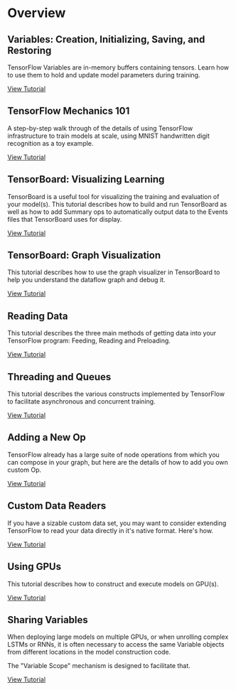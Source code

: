 # Overview <a class="md-anchor" id="AUTOGENERATED-overview"></a>


## Variables: Creation, Initializing, Saving, and Restoring <a class="md-anchor" id="AUTOGENERATED-variables--creation--initializing--saving--and-restoring"></a>

TensorFlow Variables are in-memory buffers containing tensors.  Learn how to
use them to hold and update model parameters during training.

[View Tutorial](variables/index.md)


## TensorFlow Mechanics 101 <a class="md-anchor" id="AUTOGENERATED-tensorflow-mechanics-101"></a>

A step-by-step walk through of the details of using TensorFlow infrastructure
to train models at scale, using MNIST handwritten digit recognition as a toy
example.

[View Tutorial](../tutorials/mnist/tf/index.md)


## TensorBoard: Visualizing Learning <a class="md-anchor" id="AUTOGENERATED-tensorboard--visualizing-learning"></a>

TensorBoard is a useful tool for visualizing the training and evaluation of
your model(s).  This tutorial describes how to build and run TensorBoard as well
as how to add Summary ops to automatically output data to the Events files that
TensorBoard uses for display.

[View Tutorial](summaries_and_tensorboard/index.md)


## TensorBoard: Graph Visualization <a class="md-anchor" id="AUTOGENERATED-tensorboard--graph-visualization"></a>

This tutorial describes how to use the graph visualizer in TensorBoard to help
you understand the dataflow graph and debug it.

[View Tutorial](graph_viz/index.md)


## Reading Data <a class="md-anchor" id="AUTOGENERATED-reading-data"></a>

This tutorial describes the three main methods of getting data into your
TensorFlow program: Feeding, Reading and Preloading.

[View Tutorial](reading_data/index.md)


## Threading and Queues <a class="md-anchor" id="AUTOGENERATED-threading-and-queues"></a>

This tutorial describes the various constructs implemented by TensorFlow
to facilitate asynchronous and concurrent training.

[View Tutorial](threading_and_queues/index.md)


## Adding a New Op <a class="md-anchor" id="AUTOGENERATED-adding-a-new-op"></a>

TensorFlow already has a large suite of node operations from which you can
compose in your graph, but here are the details of how to add you own custom Op.

[View Tutorial](adding_an_op/index.md)


## Custom Data Readers <a class="md-anchor" id="AUTOGENERATED-custom-data-readers"></a>

If you have a sizable custom data set, you may want to consider extending
TensorFlow to read your data directly in it's native format.  Here's how.

[View Tutorial](new_data_formats/index.md)


## Using GPUs <a class="md-anchor" id="AUTOGENERATED-using-gpus"></a>

This tutorial describes how to construct and execute models on GPU(s).

[View Tutorial](using_gpu/index.md)


## Sharing Variables <a class="md-anchor" id="AUTOGENERATED-sharing-variables"></a>

When deploying large models on multiple GPUs, or when unrolling complex LSTMs
or RNNs, it is often necessary to access the same Variable objects from
different locations in the model construction code.

The "Variable Scope" mechanism is designed to facilitate that.

[View Tutorial](variable_scope/index.md)

<div class='sections-order' style="display: none;">
<!--
<!-- variables/index.md -->
<!-- ../tutorials/mnist/tf/index.md -->
<!-- summaries_and_tensorboard/index.md -->
<!-- graph_viz/index.md -->
<!-- reading_data/index.md -->
<!-- threading_and_queues/index.md -->
<!-- adding_an_op/index.md -->
<!-- new_data_formats/index.md -->
<!-- using_gpu/index.md -->
<!-- variable_scope/index.md -->
-->
</div>

